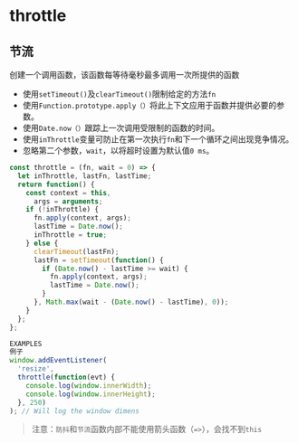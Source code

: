 # throttle

## 节流

创建一个调用函数，该函数每等待毫秒最多调用一次所提供的函数

* 使用`setTimeout()`及`clearTimeout()`限制给定的方法`fn`
* 使用`Function.prototype.apply（）`将此上下文应用于函数并提供必要的参数。
* 使用`Date.now（）`跟踪上一次调用受限制的函数的时间。
* 使用`inThrottle`变量可防止在第一次执行`fn`和下一个循环之间出现竞争情况。
* 忽略第二个参数，`wait`，以将超时设置为默认值`0 ms`。

```js
const throttle = (fn, wait = 0) => {
  let inThrottle, lastFn, lastTime;
  return function() {
    const context = this,
      args = arguments;
    if (!inThrottle) {
      fn.apply(context, args);
      lastTime = Date.now();
      inThrottle = true;
    } else {
      clearTimeout(lastFn);
      lastFn = setTimeout(function() {
        if (Date.now() - lastTime >= wait) {
          fn.apply(context, args);
          lastTime = Date.now();
        }
      }, Math.max(wait - (Date.now() - lastTime), 0));
    }
  };
};

EXAMPLES
例子
window.addEventListener(
  'resize',
  throttle(function(evt) {
    console.log(window.innerWidth);
    console.log(window.innerHeight);
  }, 250)
); // Will log the window dimens
```

> 注意：`防抖`和`节流`函数内部不能使用箭头函数（`=>`），会找不到`this`
